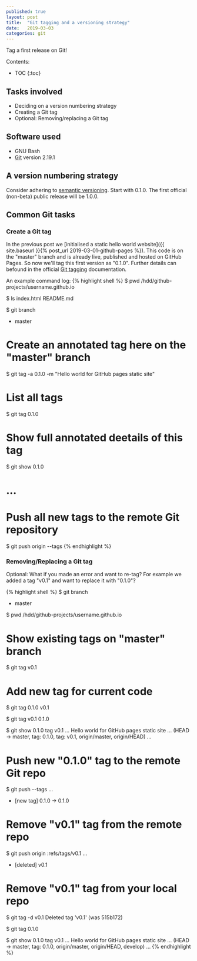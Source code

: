 ```yaml
---
published: true 
layout: post
title:  "Git tagging and a versioning strategy"
date:   2019-03-03
categories: git
---
```


Tag a first release on Git! 

Contents:
* TOC
{:toc}

## Tasks involved

- Deciding on a version numbering strategy
- Creating a Git tag
- Optional: Removing/replacing a Git tag

## Software used

- GNU Bash
- [Git](https://git-scm.com) version 2.19.1

## A version numbering strategy

Consider adhering to [semantic versioning](https://semver.org/).
Start with 0.1.0.
The first official (non-beta) public release will be 1.0.0.

## Common Git tasks
### Create a Git tag

In the previous post we [initialised a static hello world website]({{ site.baseurl }}{% post_url 2019-03-01-github-pages %}). 
This code is on the "master" branch and is already live, published and hosted on GitHub Pages.
So now we'll tag this first version as "0.1.0".
Further details can befound in the official [Git tagging](https://git-scm.com/book/en/v2/Git-Basics-Tagging) documentation.

An example command log: 
{% highlight shell %}
$ pwd
/hdd/github-projects/username.github.io

$ ls
index.html  README.md

$ git branch
* master

# Create an annotated tag here on the "master" branch
$ git tag -a 0.1.0 -m "Hello world for GitHub pages static site"

# List all tags
$ git tag
0.1.0

# Show full annotated deetails of this tag
$ git show 0.1.0
# ...

# Push all new tags to the remote Git repository
$ git push origin --tags
{% endhighlight %}

### Removing/Replacing a Git tag

Optional: What if you made an error and want to re-tag? For example we added a tag "v0.1" and want to replace it with "0.1.0"?

{% highlight shell %}
$ git branch
* master

$ pwd
/hdd/github-projects/username.github.io

# Show existing tags on "master" branch
$ git tag
v0.1

# Add new tag for current code
$ git tag 0.1.0 v0.1

$ git tag
v0.1
0.1.0

$ git show 0.1.0
tag v0.1
...
Hello world for GitHub pages static site
... (HEAD -> master, tag: 0.1.0, tag: v0.1, origin/master, origin/HEAD)
...

# Push new "0.1.0" tag to the remote Git repo
$ git push --tags
...
 * [new tag]         0.1.0 -> 0.1.0

# Remove "v0.1" tag from the remote repo
$ git push origin :refs/tags/v0.1
...
 - [deleted]         v0.1

# Remove "v0.1" tag from your local repo
$ git tag -d v0.1
Deleted tag 'v0.1' (was 515b172)

$ git tag
0.1.0

$ git show 0.1.0
tag v0.1
...
Hello world for GitHub pages static site
... (HEAD -> master, tag: 0.1.0, origin/master, origin/HEAD, develop)
...
{% endhighlight %}

